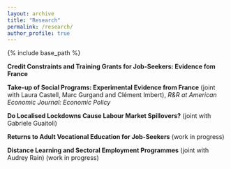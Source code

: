 ```yaml
---
layout: archive
title: "Research"
permalink: /research/
author_profile: true
---
```


{% include base_path %}

**Credit Constraints and Training Grants for Job-Seekers: Evidence fom France**

**Take-up of Social Programs: Experimental Evidence from France** (joint with Laura Castell, Marc Gurgand and Clément Imbert), *R&R at American Economic Journal: Economic Policy*

**Do Localised Lockdowns Cause Labour Market Spillovers?** (joint with Gabriele Guaitoli)

**Returns to Adult Vocational Education for Job-Seekers** (work in progress)

**Distance Learning and Sectoral Employment Programmes** (joint with Audrey Rain) (work in progress)
